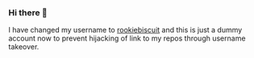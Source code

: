 ### Hi there 👋

I have changed my username to [rookiebiscuit](https://github.com/rookiebiscuit) and this is just a dummy account now to prevent hijacking of link to my repos through username takeover.
<!--
**lzoz/lzoz** is a ✨ _special_ ✨ repository because its `README.md` (this file) appears on your GitHub profile.

Here are some ideas to get you started:

- 🔭 I’m currently working on ...
- 🌱 I’m currently learning ...
- 👯 I’m looking to collaborate on ...
- 🤔 I’m looking for help with ...
- 💬 Ask me about ...
- 📫 How to reach me: ...
- 😄 Pronouns: ...
- ⚡ Fun fact: ...
-->
